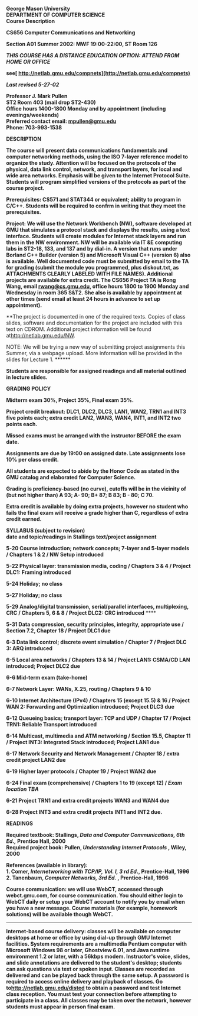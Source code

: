 **George Mason University**  
**DEPARTMENT OF COMPUTER SCIENCE**  
**Course Description**

**CS656 Computer Communications and Networking**

**Section A01 Summer 2002: MWF 19:00-22:00, ST Room 126**

**_THIS COURSE HAS A DISTANCE EDUCATION OPTION: ATTEND FROM HOME OR OFFICE_**

**see[ http://netlab.gmu.edu/compnets](http://netlab.gmu.edu/compnets)**

**_Last revised 5-27-02_**

  
  
  
  
  
  
  
  
  

**Professor J. Mark Pullen**  
**ST2 Room 403 (mail drop ST2-430)**  
**Office hours 1400-1800 Monday and by appointment (including
evenings/weekends)**  
**Preferred contact email: mpullen@gmu.edu**  
**Phone: 703-993-1538**  


**DESCRIPTION**

**The course will present data communications fundamentals and computer
networking methods, using the ISO 7-layer reference model to organize the
study. Attention will be focused on the protocols of the physical, data link
control, network, and transport layers, for local and wide area networks.
Emphasis will be given to the Internet Protocol Suite. Students will program
simplified versions of the protocols as part of the course project.**

**Prerequisites: CS571 and STAT344 or equivalent; ability to program in C/C++.
Students will be required to confrm in writing that they meet the
prerequisites.**

**Project: We will use the Network Workbench (NW), software developed at GMU
that simulates a protocol stack and displays the results, using a text
interface. Students will create modules for Internet stack layers and run them
in the NW environment. NW will be available via IT &E computing labs in
ST2-18, 133, and 137 and by dial-in. A version that runs under Borland C++
Builder (version 5) and Microsoft Visual C++ (version 6) also is available.
Well documented code must be submitted by email to the TA for grading (submit
the module you programmed, plus diskout.txt, as ATTACHMENTS CLEARLY LABELED
WITH FILE NAMES). Additional projects are available for extra credit. The
CS656 Project TA is Rong Wang, email rwang@cs.gmu.edu, office hours 1800 to
1900 Monday and Wednesday in room 365 S&T2. She also is available by
appointment at other times (send email at least 24 hours in advance to set up
appointment).**

**The project is documented in one of the required texts. Copies of class
slides, software and documentation for the project are included with this text
on CDROM. Additional project information will be found
at<http://netlab.gmu.edu/NW>.  
  
NOTE: We will be trying a new way of submitting project assignments this
Summer, via a webpage upload. More information will be provided in the slides
for Lecture 1. ******

**Students are responsible for assigned readings and all material outlined in
lecture slides.**  


**GRADING POLICY**

**Midterm exam 30%, Project 35%, Final exam 35%.**

**Project credit breakout: DLC1, DLC2, DLC3, LAN1, WAN2, TRN1 and INT3 five
points each; extra credit LAN2, WAN3, WAN4, INT1, and INT2 two points each.**

**Missed exams must be arranged with the instructor BEFORE the exam date.**

**Assignments are due by 19:00 on assigned date. Late assignments lose 10% per
class credit.**

**All students are expected to abide by the Honor Code as stated in the GMU
catalog and elaborated for Computer Science.**

**Grading is proficiency-based (no curve), cutoffs will be in the vicinity of
(but not higher than) A   93; A- 90; B+ 87; B 83; B - 80; C 70.**

**Extra credit is available by doing extra projects, however no student who
fails the final exam will receive a grade higher than C, regardless of extra
credit earned.**  


**SYLLABUS (subject to revision)**  
**date and topic/readings in Stallings text/project assignment**

**5-20 Course introduction; network concepts; 7-layer and 5-layer models /
Chapters 1 & 2 / NW Setup introduced**

**5-22 Physical layer: transmission media, coding / Chapters 3 & 4 / Project
DLC1: Framing introduced**

**5-24 Holiday; no class**

**5-27 Holiday; no class**

**5-29 Analog/digital transmission, serial/parallel interfaces, multiplexing,
CRC / Chapters 5, 6 & 8 / Project DLC2: CRC introduced** ****

**5-31 Data compression, security principles, integrity, appropriate use /
Section 7.2, Chapter 18 / Project DLC1 due**

**6-3 Data link control; discrete event simulation / Chapter 7 / Project DLC
3: ARQ introduced**

**6-5 Local area networks / Chapters 13 & 14 / Project LAN1: CSMA/CD LAN
introduced; Project DLC2 due**

**6-6 Mid-term exam (take-home)**

**6-7 Network Layer: WANs, X.25, routing / Chapters 9 & 10**

**6-10 Internet Architecture (IPv4) / Chapters 15 (except 15.5) & 16 / Project
WAN 2: Forwarding and Optimization introduced; Project DLC3 due**

**6-12 Queueing basics; transport layer: TCP and UDP / Chapter 17 / Project
TRN1: Reliable Transport introduced**

**6-14 Multicast, multimedia and ATM networking / Section 15.5, Chapter 11 /
Project INT3: Integrated Stack introduced; Project LAN1 due**

**6-17 Network Security and Network Management / Chapter 18 / extra credit
project LAN2 due**

**6-19 Higher layer protocols / Chapter 19 / Project WAN2 due**

**6-24 Final exam (comprehensive) / Chapters 1 to 19 (except 12) / _Exam
location TBA_**

**6-21 Project TRN1 and extra credit projects WAN3 and WAN4 due**

**6-28 Project INT3 and extra credit projects INT1 and INT2 due.**  


**READINGS**

**Required textbook: Stallings, _Data and Computer Communications, 6th Ed.,_
Prentice Hall, 2000**  
**Required project book: Pullen, _Understanding Internet Protocols_ , Wiley,
2000**

**References (available in library):**  
**1\. Comer, _Internetworking with TCP/IP, Vol. I, 3 rd Ed_., Prentice-Hall,
1996**  
**2\. Tanenbaum, _Computer Networks, 3rd Ed._ , Prentice-Hall, 1996**

**Course communication: we will use WebCT, accessed through webct.gmu.com, for
course communication. You should either login to WebCT daily or setup your
WebCT account to notify you by email when you have a new message. Course
materials (for example, homework solutions) will be available though WebCT.**
****

**Internet-based course delivery: classes will be available on computer
desktops at home or office by using dial-up through GMU Internet facilities.
System requirements are a multimedia Pentium computer with Microsoft Windows
98 or later, Ghostview 6.01, and Java runtime environment 1.2 or later, with a
56kbps modem. Instructor's voice, slides, and slide annotations are delivered
to the student's desktop; students can ask questions via text or spoken input.
Classes are recorded as delivered and can be played back through the same
setup. A password is required to access online delivery and playback of
classes. Go to<http://netlab.gmu.edu/disted> to obtain a password and test
Internet class reception. You must test your connection before attempting to
participate in a class. All classes may be taken over the network, however
students must appear in person final exam.**  


